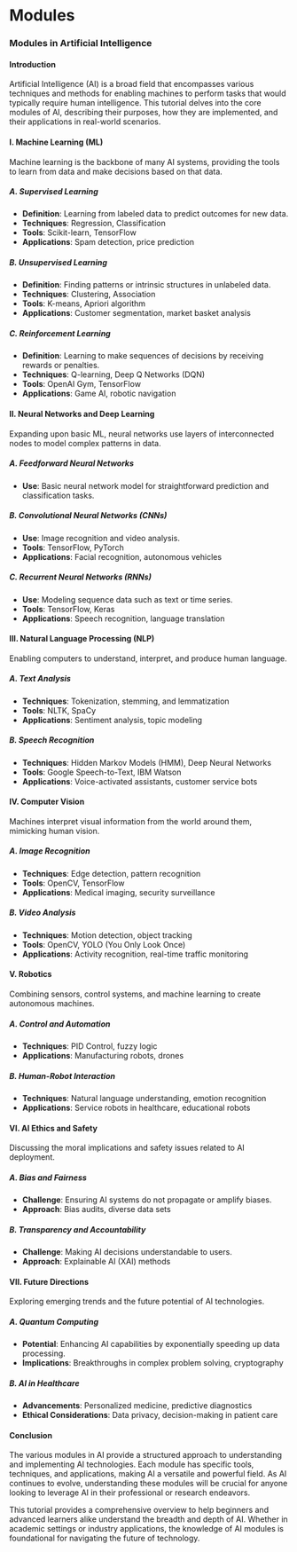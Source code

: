 # Modules

### Modules in Artificial Intelligence

#### Introduction
Artificial Intelligence (AI) is a broad field that encompasses various techniques and methods for enabling machines to perform tasks that would typically require human intelligence. This tutorial delves into the core modules of AI, describing their purposes, how they are implemented, and their applications in real-world scenarios.

#### I. Machine Learning (ML)
Machine learning is the backbone of many AI systems, providing the tools to learn from data and make decisions based on that data.

##### A. Supervised Learning
- **Definition**: Learning from labeled data to predict outcomes for new data.
- **Techniques**: Regression, Classification
- **Tools**: Scikit-learn, TensorFlow
- **Applications**: Spam detection, price prediction

##### B. Unsupervised Learning
- **Definition**: Finding patterns or intrinsic structures in unlabeled data.
- **Techniques**: Clustering, Association
- **Tools**: K-means, Apriori algorithm
- **Applications**: Customer segmentation, market basket analysis

##### C. Reinforcement Learning
- **Definition**: Learning to make sequences of decisions by receiving rewards or penalties.
- **Techniques**: Q-learning, Deep Q Networks (DQN)
- **Tools**: OpenAI Gym, TensorFlow
- **Applications**: Game AI, robotic navigation

#### II. Neural Networks and Deep Learning
Expanding upon basic ML, neural networks use layers of interconnected nodes to model complex patterns in data.

##### A. Feedforward Neural Networks
- **Use**: Basic neural network model for straightforward prediction and classification tasks.

##### B. Convolutional Neural Networks (CNNs)
- **Use**: Image recognition and video analysis.
- **Tools**: TensorFlow, PyTorch
- **Applications**: Facial recognition, autonomous vehicles

##### C. Recurrent Neural Networks (RNNs)
- **Use**: Modeling sequence data such as text or time series.
- **Tools**: TensorFlow, Keras
- **Applications**: Speech recognition, language translation

#### III. Natural Language Processing (NLP)
Enabling computers to understand, interpret, and produce human language.

##### A. Text Analysis
- **Techniques**: Tokenization, stemming, and lemmatization
- **Tools**: NLTK, SpaCy
- **Applications**: Sentiment analysis, topic modeling

##### B. Speech Recognition
- **Techniques**: Hidden Markov Models (HMM), Deep Neural Networks
- **Tools**: Google Speech-to-Text, IBM Watson
- **Applications**: Voice-activated assistants, customer service bots

#### IV. Computer Vision
Machines interpret visual information from the world around them, mimicking human vision.

##### A. Image Recognition
- **Techniques**: Edge detection, pattern recognition
- **Tools**: OpenCV, TensorFlow
- **Applications**: Medical imaging, security surveillance

##### B. Video Analysis
- **Techniques**: Motion detection, object tracking
- **Tools**: OpenCV, YOLO (You Only Look Once)
- **Applications**: Activity recognition, real-time traffic monitoring

#### V. Robotics
Combining sensors, control systems, and machine learning to create autonomous machines.

##### A. Control and Automation
- **Techniques**: PID Control, fuzzy logic
- **Applications**: Manufacturing robots, drones

##### B. Human-Robot Interaction
- **Techniques**: Natural language understanding, emotion recognition
- **Applications**: Service robots in healthcare, educational robots

#### VI. AI Ethics and Safety
Discussing the moral implications and safety issues related to AI deployment.

##### A. Bias and Fairness
- **Challenge**: Ensuring AI systems do not propagate or amplify biases.
- **Approach**: Bias audits, diverse data sets

##### B. Transparency and Accountability
- **Challenge**: Making AI decisions understandable to users.
- **Approach**: Explainable AI (XAI) methods

#### VII. Future Directions
Exploring emerging trends and the future potential of AI technologies.

##### A. Quantum Computing
- **Potential**: Enhancing AI capabilities by exponentially speeding up data processing.
- **Implications**: Breakthroughs in complex problem solving, cryptography

##### B. AI in Healthcare
- **Advancements**: Personalized medicine, predictive diagnostics
- **Ethical Considerations**: Data privacy, decision-making in patient care

#### Conclusion
The various modules in AI provide a structured approach to understanding and implementing AI technologies. Each module has specific tools, techniques, and applications, making AI a versatile and powerful field. As AI continues to evolve, understanding these modules will be crucial for anyone looking to leverage AI in their professional or research endeavors.

This tutorial provides a comprehensive overview to help beginners and advanced learners alike understand the breadth and depth of AI. Whether in academic settings or industry applications, the knowledge of AI modules is foundational for navigating the future of technology.
